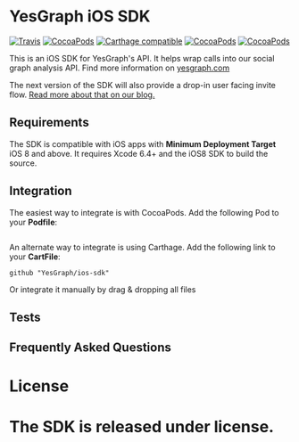 # YesGraph iOS SDK

[![Travis](https://img.shields.io/travis/YesGraph/ios-sdk/master.svg?style=flat)](https://travis-ci.org/YesGraph/ios-sdk)
[![CocoaPods](https://img.shields.io/cocoapods/v/YesGraph-iOS-SDK.svg?style=flat)](http://cocoapods.org/?q=)
[![Carthage compatible](https://img.shields.io/badge/Carthage-compatible-4BC51D.svg?style=flat)](https://github.com/Carthage/Carthage)
[![CocoaPods](https://img.shields.io/cocoapods/l/YesGraph.svg?style=flat)](https://github.com/yesgraph/ios-sdk/blob/master/LICENSE)
[![CocoaPods](https://img.shields.io/cocoapods/p/YesGraph.svg?style=flat)](https://github.com/yesgraph/ios-sdk#)

This is an iOS SDK for YesGraph's API. It helps wrap calls into our social graph analysis API. Find more information on [yesgraph.com](https://www.yesgraph.com)

The next version of the SDK will also provide a drop-in user facing invite flow. [Read more about that on our blog.](http://blog.yesgraph.com/perfect-share-flow/) 

## Requirements

The SDK is compatible with iOS apps with **Minimum Deployment Target** iOS 8 and above. It requires Xcode 6.4+ and the iOS8 SDK to build the source.

## Integration

The easiest way to integrate is with CocoaPods. Add the following Pod to your **Podfile**:

```
```

An alternate way to integrate is using Carthage. Add the following link to your **CartFile**:

```
github "YesGraph/ios-sdk"
```

Or integrate it manually by drag & dropping all files 

## Tests

## Frequently Asked Questions

License
======

The SDK is released under <LICENSE> license.
=======
